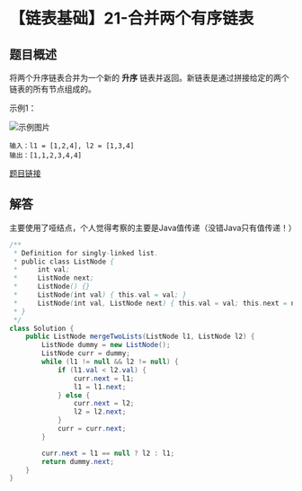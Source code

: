 # 【链表基础】21-合并两个有序链表

## 题目概述

将两个升序链表合并为一个新的 **升序** 链表并返回。新链表是通过拼接给定的两个链表的所有节点组成的。

示例1：

![示例图片](https://assets.leetcode.com/uploads/2020/10/03/merge_ex1.jpg)

```shell
输入：l1 = [1,2,4], l2 = [1,3,4]
输出：[1,1,2,3,4,4]
```

[题目链接](https://leetcode-cn.com/problems/merge-two-sorted-lists/)

## 解答

主要使用了哑结点，个人觉得考察的主要是Java值传递（没错Java只有值传递！）

```java
/**
 * Definition for singly-linked list.
 * public class ListNode {
 *     int val;
 *     ListNode next;
 *     ListNode() {}
 *     ListNode(int val) { this.val = val; }
 *     ListNode(int val, ListNode next) { this.val = val; this.next = next; }
 * }
 */
class Solution {
    public ListNode mergeTwoLists(ListNode l1, ListNode l2) {
        ListNode dummy = new ListNode();
        ListNode curr = dummy;
        while (l1 != null && l2 != null) {
            if (l1.val < l2.val) {
                curr.next = l1;
                l1 = l1.next;
            } else {
                curr.next = l2;
                l2 = l2.next;
            }
            curr = curr.next;
        }

        curr.next = l1 == null ? l2 : l1;
        return dummy.next;
    }
}
```


